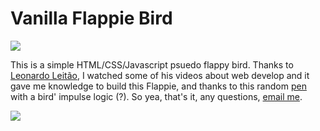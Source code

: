 # Vanilla Flappie Bird

![](https://img.shields.io/badge/just%20for%20fun-blueviolet)

This is a simple HTML/CSS/Javascript psuedo flappy bird. Thanks to [Leonardo Leitão](https://github.com/leonardomleitao), I watched some of his videos about web develop and it gave me knowledge to build this Flappie, and thanks to this random [pen](https://codepen.io/maxjf1/pen/ydMqGR?editors=1000) with a bird' impulse logic (?). So yea, that's it, any questions, [email me](mailto:ariannemacena@gmail.com).

![](flappie.gif)